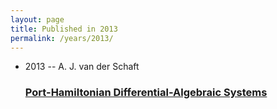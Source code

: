 ```yaml
---
layout: page
title: Published in 2013
permalink: /years/2013/
---
```


<ul class="post-list">

  <li>
    <span class="post-meta">2013 -- A. J. van der Schaft</span>
    <h3><a class="post-link" href="../../port-hamiltonian-differential-algebraic-systems">Port-Hamiltonian Differential-Algebraic Systems</a></h3>
  </li>
</ul>

